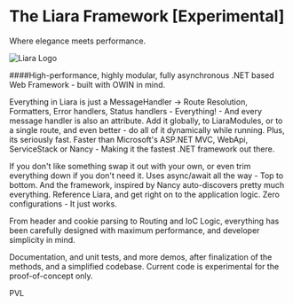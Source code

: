 The Liara Framework [Experimental]
==================================

Where elegance meets performance.

<img src="https://raw.github.com/prasannavl/liara/master/Logos/Header.png" alt="Liara Logo"/>

####High-performance, highly modular, fully asynchronous .NET based Web Framework - built with OWIN in mind.


Everything in Liara is just a MessageHandler -> Route Resolution, Formatters, Error handlers, Status handlers - Everything! - And every message handler is also an attribute. Add it globally, to LiaraModules, or to a single route, and even better - do all of it dynamically while running. Plus, its seriously fast. Faster than Microsoft's ASP.NET MVC, WebApi, ServiceStack or Nancy - Making it the fastest .NET framework out there.

If you don't like something swap it out with your own, or even trim everything down if you don't need it. Uses async/await all the way - Top to bottom. And the framework, inspired by Nancy auto-discovers pretty much everything. Reference Liara, and get right on to the application logic. Zero configurations - It just works.

From header and cookie parsing to Routing and IoC Logic, everything has been carefully designed with maximum performance, and developer simplicity in mind.

Documentation, and unit tests, and more demos, after finalization of the methods, and a simplified codebase. Current code is experimental for the proof-of-concept only.

PVL
